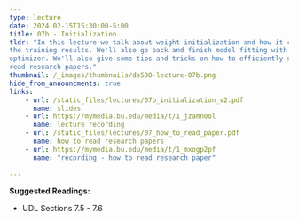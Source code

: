 ```yaml
---
type: lecture
date: 2024-02-15T15:30:00-5:00
title: 07b - Initialization
tldr: "In this lecture we talk about weight initialization and how it can impact
the training results. We'll also go back and finish model fitting with the Adam
optimizer. We'll also give some tips and tricks on how to efficiently scan and
read research papers."
thumbnail: /_images/thumbnails/ds598-lecture-07b.png
hide_from_announcments: true
links: 
    - url: /static_files/lectures/07b_initialization_v2.pdf
      name: slides
    - url: https://mymedia.bu.edu/media/t/1_jzamn0ol
      name: lecture recording
    - url: /static_files/lectures/07_how_to_read_paper.pdf
      name: how to read research papers
    - url: https://mymedia.bu.edu/media/t/1_mxogp2pf
      name: "recording - how to read research paper"
    
---
```

**Suggested Readings:**
- UDL Sections 7.5 - 7.6
